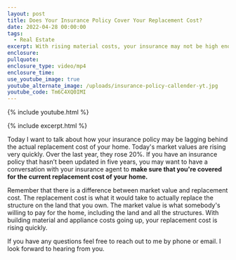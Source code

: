 ```yaml
---
layout: post
title: Does Your Insurance Policy Cover Your Replacement Cost?
date: 2022-04-28 00:00:00
tags:
  - Real Estate
excerpt: With rising material costs, your insurance may not be high enough.
enclosure:
pullquote:
enclosure_type: video/mp4
enclosure_time:
use_youtube_image: true
youtube_alternate_image: /uploads/insurance-policy-callender-yt.jpg
youtube_code: Tm6C4XQ0IMI
---
```

{% include youtube.html %}

{% include excerpt.html %}

Today I want to talk about how your insurance policy may be lagging behind the actual replacement cost of your home. Today's market values are rising very quickly. Over the last year, they rose 20%. If you have an insurance policy that hasn’t been updated in five years, you may want to have a conversation with your insurance agent to **make sure that you're covered for the current replacement cost of your home.**

Remember that there is a difference between market value and replacement cost. The replacement cost is what it would take to actually replace the structure on the land that you own. The market value is what somebody's willing to pay for the home, including the land and all the structures. With building material and appliance costs going up, your replacement cost is rising quickly.

If you have any questions feel free to reach out to me by phone or email. I look forward to hearing from you.
